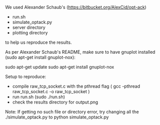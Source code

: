 We used Alexander Schaub's (https://bitbucket.org/AlexCid/opt-ack)
- run.sh 
- simulate_optack.py
- server directory
- plotting directory 

to help us reproduce the results.

As per Alexander Schaub's README, make sure to have gnuplot installed (sudo apt-get install gnuplot-nox):

sudo apt-get update
sudo apt-get install gnuplot-nox

Setup to reproduce:
- compile raw_tcp_socket.c with the pthread flag ( gcc -pthread raw_tcp_socket.c -o raw_tcp_socket )
- run run.sh (sudo ./run.sh)
- check the results directory for output.png

Note:
If getting no such file or directory error, try changing all the 
./simulate_optack.py 
to 
python simulate_optack.py

